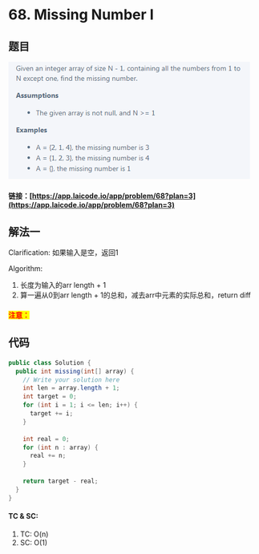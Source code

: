 # 68. Missing Number I

## 题目

![](<../../.gitbook/assets/image (3) (1) (1) (1) (1) (1) (1) (1) (1) (1) (1) (1).png>)

#### 链接：[https://app.laicode.io/app/problem/68?plan=3](https://app.laicode.io/app/problem/68?plan=3)

## 解法一

Clarification: 如果输入是空，返回1

Algorithm:&#x20;

1. 长度为输入的arr length + 1
2. 算一遍从0到arr length + 1的总和，减去arr中元素的实际总和，return diff

#### <mark style="color:red;">注意：</mark>

## 代码

```java
public class Solution {
  public int missing(int[] array) {
    // Write your solution here
    int len = array.length + 1;
    int target = 0;
    for (int i = 1; i <= len; i++) {
      target += i;
    }

    int real = 0;
    for (int n : array) {
      real += n;
    }

    return target - real;
  }
}
```

#### TC & SC:&#x20;

1. TC: O(n)
2. SC: O(1)
